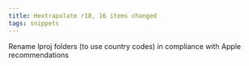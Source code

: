 ```yaml
---
title: Hextrapolate r18, 16 items changed
tags: snippets
---
```


Rename lproj folders (to use country codes) in compliance with Apple recommendations
